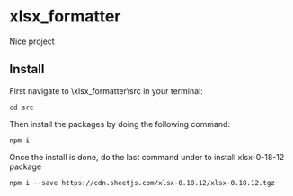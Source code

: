 # xlsx_formatter

Nice project

## Install

First navigate to \xlsx_formatter\src in your terminal:

```
cd src
```

Then install the packages by doing the following command:

```
npm i
```

Once the install is done, do the last command under to install xlsx-0-18-12 package

```
npm i --save https://cdn.sheetjs.com/xlsx-0.18.12/xlsx-0.18.12.tgz
```
